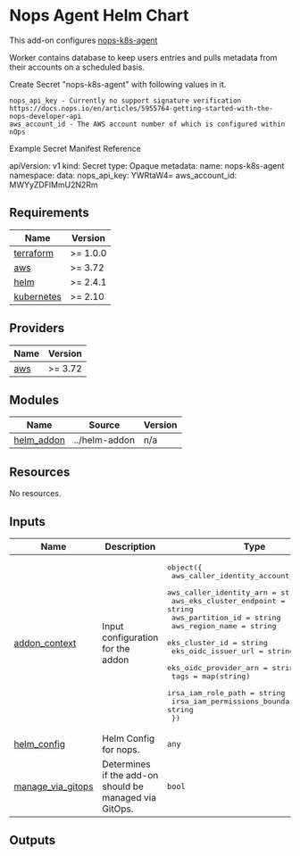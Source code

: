 # Nops Agent Helm Chart

This add-on configures [nops-k8s-agent](https://github.com/nops-io/nops-k8s-agent)

Worker contains database to keep users entries and pulls metadata from their accounts on a scheduled basis.

Create Secret "nops-k8s-agent" with following values in it.

    nops_api_key - Currently no support signature verification https://docs.nops.io/en/articles/5955764-getting-started-with-the-nops-developer-api
    aws_account_id - The AWS account number of which is configured within nOps

Example Secret Manifest Reference

apiVersion: v1
kind: Secret
type: Opaque
metadata:
  name: nops-k8s-agent
  namespace: <same as nops-k8s-agent installation>
data:
  nops_api_key: YWRtaW4=
  aws_account_id: MWYyZDFlMmU2N2Rm



<!-- BEGINNING OF PRE-COMMIT-TERRAFORM DOCS HOOK -->
## Requirements

| Name | Version |
|------|---------|
| <a name="requirement_terraform"></a> [terraform](#requirement\_terraform) | >= 1.0.0 |
| <a name="requirement_aws"></a> [aws](#requirement\_aws) | >= 3.72 |
| <a name="requirement_helm"></a> [helm](#requirement\_helm) | >= 2.4.1 |
| <a name="requirement_kubernetes"></a> [kubernetes](#requirement\_kubernetes) | >= 2.10 |


## Providers

| Name | Version |
|------|---------|
| <a name="provider_aws"></a> [aws](#provider\_aws) | >= 3.72 |

## Modules

| Name | Source | Version |
|------|--------|---------|
| <a name="module_helm_addon"></a> [helm\_addon](#module\_helm\_addon) | ../helm-addon | n/a |

## Resources

No resources.

## Inputs

| Name | Description | Type | Default | Required |
|------|-------------|------|---------|:--------:|
| <a name="input_addon_context"></a> [addon\_context](#input\_addon\_context) | Input configuration for the addon | <pre>object({<br>    aws_caller_identity_account_id = string<br>    aws_caller_identity_arn        = string<br>    aws_eks_cluster_endpoint       = string<br>    aws_partition_id               = string<br>    aws_region_name                = string<br>    eks_cluster_id                 = string<br>    eks_oidc_issuer_url            = string<br>    eks_oidc_provider_arn          = string<br>    tags                           = map(string)<br>    irsa_iam_role_path             = string<br>    irsa_iam_permissions_boundary  = string<br>  })</pre> | n/a | yes |
| <a name="input_helm_config"></a> [helm\_config](#input\_helm\_config) | Helm Config for nops. | `any` | `{}` | no |
| <a name="input_manage_via_gitops"></a> [manage\_via\_gitops](#input\_manage\_via\_gitops) | Determines if the add-on should be managed via GitOps. | `bool` | `false` | no |


## Outputs 

<!-- END OF PRE-COMMIT-TERRAFORM DOCS HOOK -->